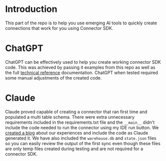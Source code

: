 # Introduction
This part of the repo is to help you use emerging AI tools to quickly create connections that work for you using Connector SDK.


# ChatGPT
ChatGPT can be effectively used to help you create working connector SDK code. This was achieved by passing it examples from this repo as well as the full [technical reference](https://fivetran.com/docs/connector-sdk/technical-reference) documentation. ChatGPT when tested required some manual adjustments of the created code.

# Claude
Claude proved capable of creating a connector that ran first time and populated a multi table schema. There were extra unnecessary requirements included in the requirements.txt file and the `__main__` didn't include the code needed to run the connector using my IDE run button. We [created a blog](link_to_blog) about our experiences and include the code as Claude generated it. We have also included the `warehouse.db` and `state.json` files so you can easily review the output of the first sync even though these files are only temp files created during testing and are not required for a connector SDK.